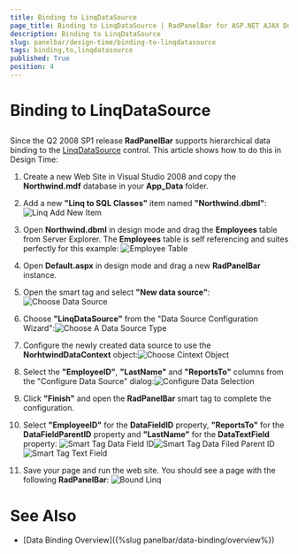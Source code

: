```yaml
---
title: Binding to LinqDataSource
page_title: Binding to LinqDataSource | RadPanelBar for ASP.NET AJAX Documentation
description: Binding to LinqDataSource
slug: panelbar/design-time/binding-to-linqdatasource
tags: binding,to,linqdatasource
published: True
position: 4
---
```


# Binding to LinqDataSource



## 

Since the Q2 2008 SP1 release **RadPanelBar** supports hierarchical data binding to the [LinqDataSource](https://msdn.microsoft.com/en-us/library/bb547113.aspx) control. This article shows how to do this in Design Time:

1. Create a new Web Site in Visual Studio 2008 and copy the **Northwind.mdf** database in your **App_Data** folder.

2. Add a new **"Linq to SQL Classes"** item named **"Northwind.dbml"**:![Linq Add New Item](images/panelbar_linq_addnewitem.png)

3. Open **Northwind.dbml** in design mode and drag the **Employees** table from Server Explorer. The **Employees** table is self referencing and suites perfectly for this example:
	![Employee Table](images/panelbar_linq_tableemployee.png)

4. Open **Default.aspx** in design mode and drag a new **RadPanelBar** instance.

5. Open the smart tag and select **"New data source"**:
	![Choose Data Source](images/panelbar_linq_choosedatasource.png)

6. Choose **"LinqDataSource"** from the "Data Source Configuration Wizard":![Choose A Data Source Type](images/panelbar_linq_choosedatasourcetype.png)

7. Configure the newly created data source to use the **NorhtwindDataContext** object:![Choose Cintext Object](images/panelbar_linq_choosecontextobject.png)

8. Select the **"EmployeeID"**, **"LastName"** and **"ReportsTo"** columns from the "Configure Data Source" dialog:![Configure Data Selection](images/panelbar_linq_configuredataselection.png)

9. Click **"Finish"** and open the **RadPanelBar** smart tag to complete the configuration.

10. Select **"EmployeeID"** for the **DataFieldID** property, **"ReportsTo"** for the **DataFieldParentID** property and **"LastName"** for the **DataTextField** property:
	![Smart Tag Data Field ID](images/panelbar_linq_smarttagdatafieldid.png)![Smart Tag Data Filed Parent ID](images/panelbar_linq_smarttagdatafieldparentid.png)![Smart Tag Text Field](images/panelbar_linq_smarttagtextfield.png)

11. Save your page and run the web site. You should see a page with the following **RadPanelBar**:
	![Bound Linq](images/panelbar_linq_bound.png)

# See Also

 * [Data Binding Overview]({%slug panelbar/data-binding/overview%})
